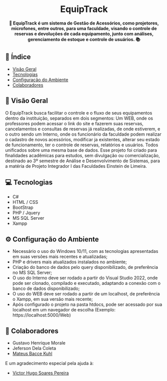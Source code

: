 <h1 align="center">EquipTrack</h1>



<div align="center">
  <strong>🚀 EquipTrack é um sistema de Gestão de Acessórios, como projetores, microfones, entre outros, para uma faculdade, visando o controle de reservas e devoluções de cada equipamento, junto com análises, gerenciamento de estoque e controle de usuários. 📚</strong>
</div>


## 📖 Índice

- [Visão Geral](#visão-geral)
- [Tecnologias](#tecnologias)
- [Configuração do Ambiente](#configuração-do-ambiente)
- [Colaboradores](#colaboradores)


## 🔭 Visão Geral

O EquipTrack busca facilitar o controle e o fluxo de seus equipamentos dentro da instituição, separados em dois segmentos: Um WEB, onde os professores podem acessar o link do site e fazerem suas reservas, cancelamentos e consultas de reservas já realizadas, de onde estiverem, e o outro sendo um Interno, onde os funcionário da faculdade podem realizar o cadastro de novos acessórios, modificar ja existentes, alterar seu estado de funcionamento, ter o controle de reservas, relatórios e usuários. Todos unificados sobre uma mesma base de dados.
Esse projeto foi criado para finalidades acadêmicas para estudos, sem divulgação ou comercialização, destinado ao 3º semestre de Análise e Desenvolvimento de Sistemas, para a matéria de Projeto Integrador I das Faculdades Einstein de Limeira.


## 💻 Tecnologias

- C#
- HTML / CSS
- BootStrap
- PHP / Jquery 
- MS SQL Server
- Xampp


## ⚙️ Configuração do Ambiente

- Necessário o uso do Windows 10/11, com as tecnologias apresentadas em suas versões mais recentes e atualizadas;
- PHP e drivers mais atualizados instalados no ambiente;
- Criação do banco de dados pelo query disponibilizado, de preferência no MS SQL Server;
- O uso do Interno deve ser rodado a partir do Visual Studio 2022, onde pode ser clonado, compilado e executado, adaptando a conexão com o banco de dados disponibilizado;
- O uso do WEB deve ser rodado a partir de um localhost, de preferência o Xampp, em sua versão mais recente;
- Após configurado o projeto na pasta htdocs, pode ser acessado por sua localhost em um navegador de escolha (Exemplo: https://localhost:5000/Web)


## 🔷 Colaboradores

- Gustavo Henrique Morale
- Jeferson Dela Coleta
- [Mateus Bacce Kuhl](https://github.com/MateusKuhl)

E um agradecimento especial pela ajuda à:
- [Victor Hugo Soares Pereira](https://github.com/Vituinha)

